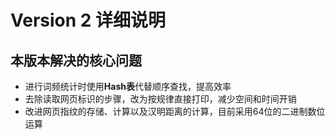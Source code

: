 # Version 2 详细说明
## 本版本解决的核心问题
* 进行词频统计时使用**Hash表**代替顺序查找，提高效率
* 去除读取网页标识的步骤，改为按规律直接打印，减少空间和时间开销
* 改进网页指纹的存储、计算以及汉明距离的计算，目前采用64位的二进制数位运算